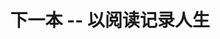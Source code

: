 ---
description: 大牌风范的阅读软件，找来找去没找到全文，想读全文自己去买。这个真文艺范了。
layout: post
results:
- primaryGenreName: Business
  version: '1.0.0'
  trackViewUrl: https://itunes.apple.com/cn/app/xia-yi-ben-yi-yue-du-ji-lu/id690428486?mt=8&uo=4
  artworkUrl100: http://a748.phobos.apple.com/us/r30/Purple/v4/c0/b6/68/c0b66811-e779-685d-0008-c59454a1702a/mzl.kkezvukz.png
  artworkUrl60: http://a799.phobos.apple.com/us/r30/Purple4/v4/d5/63/cd/d563cdc1-01d7-3957-3c36-af6265265ff7/logo_desk.png
  userRatingCountForCurrentVersion: 1
  sellerName: China Business Journal
  supportedDevices:
  - iPadThirdGen4G
  - iPadWifi
  - iPhone4S
  - iPodTouchFifthGen
  - iPad2Wifi
  - iPodTouchourthGen
  - iPadThirdGen
  - iPodTouchThirdGen
  - iPadFourthGen4G
  - iPhone5
  - iPadMini
  - iPadFourthGen
  - iPad23G
  - iPad3G
  - iPadMini4G
  - iPhone-3GS
  - iPhone4
  genres:
  - 商业
  - 图书
  trackName: 下一本 -- 以阅读记录人生
  description: "「下一本」国内首个微阅读器。解决想阅读却不知道读什么的困惑，力求让阅读回归美好，远离海量阅读垃圾。 \n\n「下一本」以阅读记录人生，崇尚一个人读的书是比记忆还可靠的精神记录。
    \n\n「下一本」有精选无海量，推荐的不是书而是知识和智慧。 \n\n【特点】 \n\n可视化的智慧 \n每天精心策划专题，解构书籍中的价值点，让智慧变得可视化。
    \n\n首发的最新好书 \n众多权威出版社和出版机构提供图书首发权，先人一步洞悉最新好书。 \n\n一流的阅读导师 \n众多商界领袖、知名企业家、学者、公知和媒体代表出任阅读导师，提供贴身阅读指导。
    \n\n一目了然的阅读交流和轻松分享 \n可以看到朋友圈里好友的阅读动态和喜好，也可以通过微信和微博分享自己的阅读动态给好友。 \n\n轻松的收藏
    \n可以轻松标记自己喜欢的图书，收藏到自己的主页，随时查看并与电脑同步。 \n\n安全方便的购买流程 \n从图书的详情页，可以直接跳转到亚马逊、京东下单购买，完成交易。
    \n\n便捷的分类查找搜索 \n\n完美支持iphone5、ios6\n\n--访问官方网站:http://www.bmronline.com/
    \n--访问新浪微博：http://weibo.com/bmronline \n--访问腾讯微博：http://t.qq.com/bmronline"
  price: 0
  trackId: 690428486
  releaseDate: '2013-08-29T01:19:42Z'
  screenshotUrls:
  - http://a4.mzstatic.com/us/r30/Purple/v4/07/31/81/073181ea-d025-e5c9-40a8-dc5a37ed9224/screen1136x1136.jpeg
  - http://a3.mzstatic.com/us/r30/Purple6/v4/0d/29/09/0d2909a1-5f10-8cc4-6782-56adae8abf03/screen1136x1136.jpeg
  - http://a3.mzstatic.com/us/r30/Purple4/v4/a0/44/fb/a044fb1e-0bd7-7324-395f-13834678c0b5/screen1136x1136.jpeg
  artistViewUrl: https://itunes.apple.com/cn/artist/china-business-journal/id673059341?uo=4
  primaryGenreId: 6000
  averageUserRatingForCurrentVersion: 5
  kind: software
  fileSizeBytes: '3794873'
  bundleId: com.xiayiben.iphoneapp
  trackContentRating: 4+
  artistName: China Business Journal
  trackCensoredName: 下一本 -- 以阅读记录人生
  isGameCenterEnabled: false
  contentAdvisoryRating: 4+
  languageCodesISO2A:
  - EN
  features: &a []
  wrapperType: software
  artworkUrl512: http://a748.phobos.apple.com/us/r30/Purple/v4/c0/b6/68/c0b66811-e779-685d-0008-c59454a1702a/mzl.kkezvukz.png
  formattedPrice: 免费
  artistId: 673059341
  genreIds:
  - '6000'
  - '6018'
  currency: CNY
  ipadScreenshotUrls: *a
category: 商业
tags: tag1
resultCount: 1
title: 下一本 -- 以阅读记录人生

---